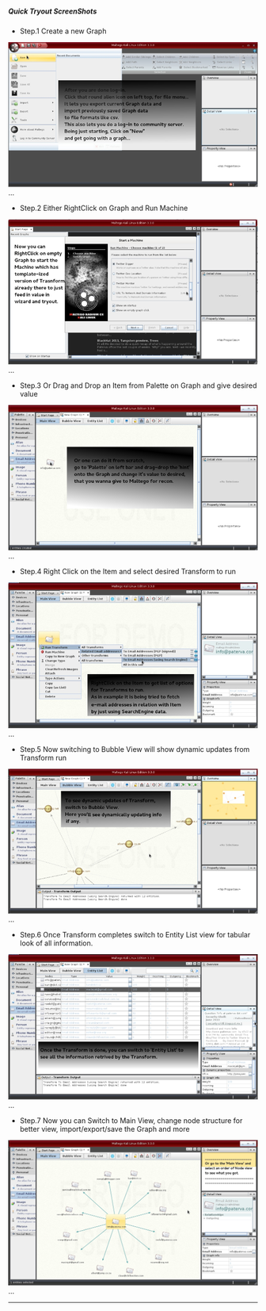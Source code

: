 ##### Quick Tryout ScreenShots

* Step.1 Create a new Graph

![Create New Graph](maltego/maltego01.jpg "Create New Graph")
...

* Step.2 Either RightClick on Graph and Run Machine

![RightClick on Graph and Run Machine](maltego/maltego02.jpg "RightClick on Graph and Run Machine")
...

* Step.3 Or Drag and Drop an Item from Palette on Graph and give desired value

![Or Drag and Drop an Item from Palette on Graph](maltego/maltego03.jpg "Or Drag and Drop an Item from Palette on Graph")
...

* Step.4 Right Click on the Item and select desired Transform to run

![Right Click on Item and select Transform](maltego/maltego04.jpg "Right Click on Item and select Transform")
...

* Step.5 Now switching to Bubble View will show dynamic updates from Transform run

![Switch to Bubble View](maltego/maltego05.jpg "Switch to Bubble View")
...

* Step.6 Once Transform completes switch to Entity List view for tabular look of all information.

![Switch to Entity List View](maltego/maltego06.jpg "Switch to Entity List View")
...

* Step.7 Now you can Switch to Main View, change node structure for better view, import/export/save the Graph and more

![Switch to Main View](maltego/maltego07.jpg "Switch to Main View")
...

***
